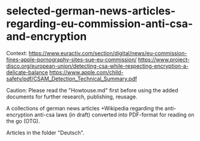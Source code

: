 # selected-german-news-articles-regarding-eu-commission-anti-csa-and-encryption
 Context: 
 https://www.euractiv.com/section/digital/news/eu-commission-fines-apple-pornography-sites-sue-eu-commission/ https://www.project-disco.org/european-union/detecting-csa-while-respecting-encryption-a-delicate-balance
https://www.apple.com/child-safety/pdf/CSAM_Detection_Technical_Summary.pdf

Caution: Please read the "Howtouse.md" first before using the added documents for further research, publishing, reusage.

A collections of german news articles +Wikipedia regarding the anti-encryption anti-csa laws (in draft)
converted into PDF-format for reading on the go (OTG).

Articles in the folder "Deutsch".
